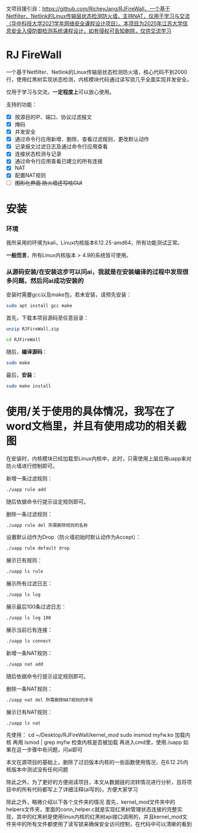 文项目援引自：https://github.com/RicheyJang/RJFireWall，一个基于Netfilter、Netlink的Linux传输层状态检测防火墙，支持NAT，仅用于学习与交流（华中科技大学2021学年网络安全课程设计项目）。本项目为2025年江苏大学信息安全入侵防御检测系统课程设计，如有侵权可告知删除，仅供交流学习

# RJ FireWall

一个基于Netfilter、Netlink的Linux传输层状态检测防火墙，核心代码不到2000行，使用红黑树实现状态检测，内核模块代码通过读写锁几乎全面实现并发安全。

仅用于学习与交流，**一定程度上**可以放心使用。

支持的功能：
- [x] 按源目的IP、端口、协议过滤报文
- [x] 掩码
- [x] 并发安全
- [x] 通过命令行应用新增、删除、查看过滤规则，更改默认动作
- [x] 记录报文过滤日志及通过命令行应用查看
- [x] 连接状态检测与记录
- [x] 通过命令行应用查看已建立的所有连接
- [x] NAT
- [x] 配置NAT规则
- [ ] ~~图形化界面 防火墙还写啥GUI~~

# 安装

### 环境

我所采用的环境为kali，Linux内核版本6.12.25-amd64，所有功能测试正常。

**一般而言**，所有Linux内核版本 > 4.9的系统皆可使用。

### 从源码安装/在安装这步可以问ai，我就是在安装编译的过程中发现很多问题，然后问ai成功安装的

安装时需要gcc以及make包，若未安装，请预先安装：
```bash
sudo apt install gcc make
```

首先，下载本项目源码至任意目录：
```bash
unzip RJFireWall.zip

cd RJFireWall
```

随后，**编译源码**：
```bash
sudo make
```

最后，**安装**：
```bash
sudo make install
```

# 使用/关于使用的具体情况，我写在了word文档里，并且有使用成功的相关截图

在安装时，内核模块已经加载至Linux内核中，此时，只需使用上层应用uapp来对防火墙进行控制即可。

新增一条过滤规则：
```bash
./uapp rule add
```
随后依据命令行提示设定规则即可。

删除一条过滤规则：
```bash
./uapp rule del 所需删除规则的名称
```

设置默认动作为Drop（防火墙初始时默认动作为Accept）：
```bash
./uapp rule default drop
```

展示已有规则：
```bash
./uapp ls rule
```

展示所有过滤日志：
```bash
./uapp ls log
```

展示最后100条过滤日志：
```bash
./uapp ls log 100
```

展示当前已有连接：
```bash
./uapp ls connect
```

新增一条NAT规则：
```bash
./uapp nat add
```
随后依据命令行提示设定规则即可。

删除一条NAT规则：
```bash
./uapp nat del 所需删除NAT规则的序号
```

展示已有NAT规则：
```bash
./uapp ls nat
```


先使用：
cd ~/Desktop/RJFireWall/kernel_mod
sudo insmod myfw.ko
加载内核
再用
lsmod | grep myfw
检查内核是否被加载
再进入cmd里，使用./uapp
如果在这一步骤中有问题，问ai即可


本文在源项目的基础上，删除了过旧版本内核的一些函数使用情况，在6.12.25内核版本中测试没有任何问题

除此之外，为了更好的方便阅读项目，本文从数据链的流转情况进行分析，且将项目中的所有代码都写上了详细注释(ai写的)，方便大家学习

除此之外，略微介绍以下各个文件夹的情况
首先，kernel_mod文件夹中的helpers文件夹，里面的conn_helper.c就是实现红黑树管理状态连接的完整实现，其中的红黑树是使用linux内核的红黑树api接口调用的，并且kernel_mod文件夹中的所有文件都使用了读写锁来确保安全访问控制，在代码中可以清晰的看到
